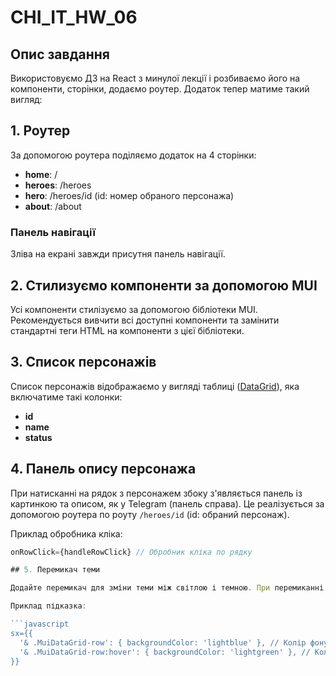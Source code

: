 # CHI_IT_HW_06

## Опис завдання

Використовуємо ДЗ на React з минулої лекції і розбиваємо його на компоненти, сторінки, додаємо роутер. Додаток тепер матиме такий вигляд:

## 1. Роутер

За допомогою роутера поділяємо додаток на 4 сторінки:

- **home**: /
- **heroes**: /heroes
- **hero**: /heroes/id (id: номер обраного персонажа)
- **about**: /about

### Панель навігації

Зліва на екрані завжди присутня панель навігації.

## 2. Стилизуємо компоненти за допомогою MUI

Усі компоненти стилізуємо за допомогою бібліотеки MUI. Рекомендується вивчити всі доступні компоненти та замінити стандартні теги HTML на компоненти з цієї бібліотеки.

## 3. Список персонажів

Список персонажів відображаємо у вигляді таблиці ([DataGrid](https://mui.com/x/react-data-grid/)), яка включатиме такі колонки:

- **id**
- **name**
- **status**

## 4. Панель опису персонажа

При натисканні на рядок з персонажем збоку з'являється панель із картинкою та описом, як у Telegram (панель справа). Це реалізується за допомогою роутера по роуту `/heroes/id` (id: обраний персонаж).

Приклад обробника кліка:

````javascript
onRowClick={handleRowClick} // Обробник кліка по рядку

## 5. Перемикач теми

Додайте перемикач для зміни теми між світлою і темною. При перемиканні всі елементи змінюють колір на темний. Для стилізації компонентів MUI потрібно перевизначити їхні стандартні стилі.

Приклад підказка:

```javascript
sx={{
  '& .MuiDataGrid-row': { backgroundColor: 'lightblue' }, // Колір фону для всіх рядків
  '& .MuiDataGrid-row:hover': { backgroundColor: 'lightgreen' }, // Колір при наведенні
}}
````
